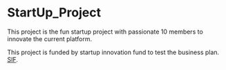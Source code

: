 # StartUp_Project

This project is the fun startup project with passionate 10 members to innovate the current platform.

This project is funded by startup innovation fund to test the business plan. [SIF](https://www.ou.edu/innovationhub/startups/startup-fund).
